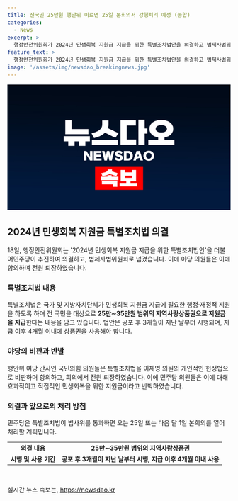 ```yaml
---
title: 전국민 25만원 행안위 이르면 25일 본회의서 강행처리 예정 (종합)
categories:
  - News
excerpt: >
  행정안전위원회가 2024년 민생회복 지원금 지급을 위한 특별조치법안을 의결하고 법제사법위원회로 넘겼다. 이에 국민의힘이 퇴장하며 이재명 헌정법을 비판했고, 민주당은 지역사랑상품권을 통해 지원금을 지급하는 내용을 담은 법안을 통과시켰다. 야당은 강행 처리에 항의하며 퇴장했고, 행안위는 특별조치법을 공포 후 3개월이 지난 날부터 시행되도록 결정했다. 국민의힘 의원들은 이재명을 향한 비판을 피력하며 회의를 이탈했고, 민주당은 법안이 본회의에서 처리될 계획이라고 밝혔다.
feature_text: >
  행정안전위원회가 2024년 민생회복 지원금 지급을 위한 특별조치법안을 의결하고 법제사법위원회로 넘겼다. 이에 국민의힘이 퇴장하며 이재명 헌정법을 비판했고, 민주당은 지역사랑상품권을 통해 지원금을 지급하는 내용을 담은 법안을 통과시켰다. 야당은 강행 처리에 항의하며 퇴장했고, 행안위는 특별조치법을 공포 후 3개월이 지난 날부터 시행되도록 결정했다. 국민의힘 의원들은 이재명을 향한 비판을 피력하며 회의를 이탈했고, 민주당은 법안이 본회의에서 처리될 계획이라고 밝혔다.
image: '/assets/img/newsdao_breakingnews.jpg'
---
```


<p><img src="/assets/img/newsdao_breakingnews.jpg" alt="ontimetimes 속보" /></p>

<h2 data-ke-size="size26">2024년 민생회복 지원금 특별조치법 의결</h2>

<p data-ke-size="size16">18일, 행정안전위원회는 '2024년 민생회복 지원금 지급을 위한 특별조치법안'을 더불어민주당이 추진하여 의결하고, 법제사법위원회로 넘겼습니다. 이에 야당 의원들은 이에 항의하며 전원 퇴장하였습니다.</p>

<h3><b>특별조치법 내용</b></h3>

<p data-ke-size="size16">특별조치법은 국가 및 지방자치단체가 민생회복 지원금 지급에 필요한 행정·재정적 지원을 하도록 하며 전 국민을 대상으로 <b>25만∼35만원 범위의 지역사랑상품권으로 지원금을 지급</b>한다는 내용을 담고 있습니다. 법안은 공포 후 3개월이 지난 날부터 시행되며, 지급 이후 4개월 이내에 상품권을 사용해야 합니다.</p>

<h3><b>야당의 비판과 반발</b></h3>

<p data-ke-size="size16">행안위 여당 간사인 국민의힘 의원들은 특별조치법을 이재명 의원의 개인적인 헌정법으로 비판하며 항의하고, 회의에서 전원 퇴장하였습니다. 이에 민주당 의원들은 이에 대해 효과적이고 직접적인 민생회복을 위한 지원금이라고 반박하였습니다.</p>

<h3><b>의결과 앞으로의 처리 방침</b></h3>

<p data-ke-size="size16">민주당은 특별조치법이 법사위를 통과하면 오는 25일 또는 다음 달 1일 본회의를 열어 처리할 계획입니다.</p>

<table>
<tbody>
<tr>
<td style="text-align: center; height: 17px;"><b>의결 내용</b></td>
<td style="text-align: center; height: 17px;"><b>25만∼35만원 범위의 지역사랑상품권</b></td>
</tr>
<tr>
<td style="text-align: center; height: 17px;"><b>시행 및 사용 기간</b></td>
<td style="text-align: center; height: 17px;"><b>공포 후 3개월이 지난 날부터 시행, 지급 이후 4개월 이내 사용</b></td>
</tr>
</tbody>
</table>

<p data-ke-size="size16">&nbsp;</p>
실시간 뉴스 속보는, <a href="https://newsdao.kr" rel="dofollow">https://newsdao.kr</a>


